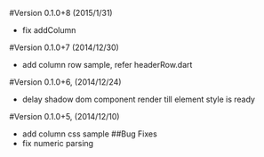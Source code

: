 #Version 0.1.0+8 (2015/1/31)
- fix addColumn 

#Version 0.1.0+7 (2014/12/30)
- add column row sample, refer headerRow.dart 

#Version 0.1.0+6, (2014/12/24)
- delay shadow dom component render till element style is ready

#Version 0.1.0+5, (2014/12/10)
- add column css sample
##Bug Fixes
- fix numeric parsing


